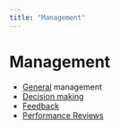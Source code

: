 ```yaml
---
title: "Management"
---
```

# Management

* [General](general) management
* [Decision making](getting-stuff-done)
* [Feedback](feedback)
* [Performance Reviews](performance-reviews)